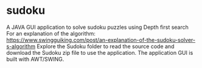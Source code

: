 # sudoku
A JAVA GUI application to solve sudoku puzzles using Depth first search
For an explanation of the algorithm:
https://www.swingguiking.com/post/an-explanation-of-the-sudoku-solver-s-algorithm
Explore the Sudoku folder to read the source code and download the Sudoku zip file to use the application.
The application GUI is built with AWT/SWING.

